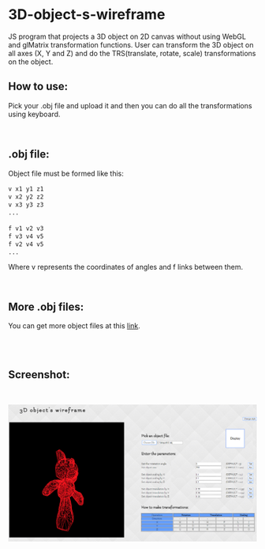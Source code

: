 # 3D-object-s-wireframe

JS program that projects a 3D object on 2D canvas without using WebGL and glMatrix transformation functions. User can transform the 3D object on all axes (X, Y and Z) and do the TRS(translate, rotate, scale) transformations on the object.

## How to use:

  Pick your .obj file and upload it and then you can do all the transformations using keyboard.

</br>

## .obj file:

  Object file must be formed like this:

  ```
  v x1 y1 z1
  v x2 y2 z2
  v x3 y3 z3
  ...

  f v1 v2 v3
  f v3 v4 v5
  f v2 v4 v5
  ...
  ```
  Where v represents the coordinates of angles and f links between them.


</br>

## More .obj files:

You can get more object files at this [link](https://groups.csail.mit.edu/graphics/classes/6.837/F03/models/).

</br>
</br>

## Screenshot:

</br>

![Screenshot](screenshot.PNG)
